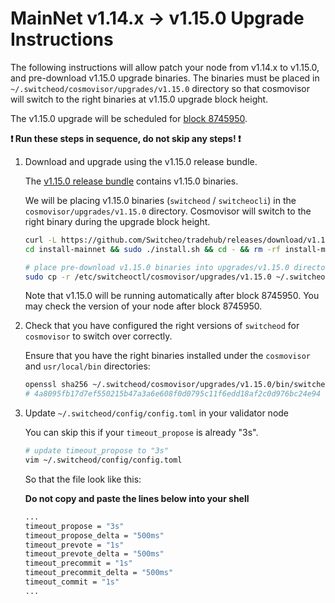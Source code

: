 # MainNet v1.14.x -> v1.15.0 Upgrade Instructions

The following instructions will allow patch your node from v1.14.x to v1.15.0, and pre-download v1.15.0 upgrade binaries. The binaries must be placed in `~/.switcheod/cosmovisor/upgrades/v1.15.0` directory so that cosmovisor will switch to the right binaries at v1.15.0 upgrade block height.

The v1.15.0 upgrade will be scheduled for [block 8745950](https://switcheo.org/blocks).

**:exclamation: Run these steps in sequence, do not skip any steps! :exclamation:**

1. Download and upgrade using the v1.15.0 release bundle.

    The [v1.15.0 release bundle](https://github.com/Switcheo/tradehub/releases/tag/v1.15.0) contains v1.15.0 binaries.

    We will be placing v1.15.0 binaries (`switcheod` / `switcheocli`) in the `cosmovisor/upgrades/v1.15.0` directory. Cosmovisor will switch to the right binary during the upgrade block height.

    ```bash
    curl -L https://github.com/Switcheo/tradehub/releases/download/v1.15.0/install-mainnet.tar.gz | tar -xz
    cd install-mainnet && sudo ./install.sh && cd - && rm -rf install-mainnet

    # place pre-download v1.15.0 binaries into upgrades/v1.15.0 directory
    sudo cp -r /etc/switcheoctl/cosmovisor/upgrades/v1.15.0 ~/.switcheod/cosmovisor/upgrades
    ```

    Note that v1.15.0 will be running automatically after block 8745950. You may check the version of your node after block 8745950.

2. Check that you have configured the right versions of `switcheod` for `cosmovisor` to switch over correctly.

    Ensure that you have the right binaries installed under the `cosmovisor` and `usr/local/bin` directories:

    ```bash
    openssl sha256 ~/.switcheod/cosmovisor/upgrades/v1.15.0/bin/switcheod
    # 4a8095fb17d7ef550215b47a3a6e608f0d0795c11f6edd18af2c0d976bc24e94
    ```

3. Update `~/.switcheod/config/config.toml` in your validator node

    You can skip this if your `timeout_propose` is already "3s".

    ```bash
    # update timeout_propose to "3s"
    vim ~/.switcheod/config/config.toml
    ```

    So that the file look like this:

    **Do not copy and paste the lines below into your shell**
    ```bash
    ...
    timeout_propose = "3s"
    timeout_propose_delta = "500ms"
    timeout_prevote = "1s"
    timeout_prevote_delta = "500ms"
    timeout_precommit = "1s"
    timeout_precommit_delta = "500ms"
    timeout_commit = "1s"
    ...
    ```
